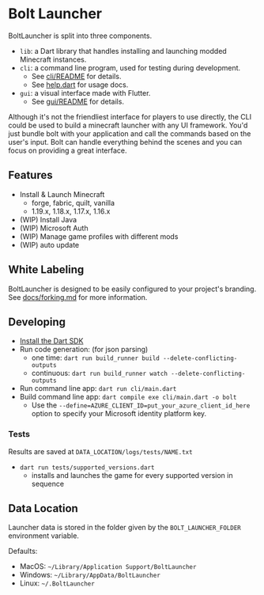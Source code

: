 # Bolt Launcher 

BoltLauncher is split into three components. 

- `lib`: a Dart library that handles installing and launching modded Minecraft instances. 
- `cli`: a command line program, used for testing during development.
    - See [cli/README](cli/README.md) for details.
    - See [help.dart](cli/commands/help.dart) for usage docs.
- `gui`: a visual interface made with Flutter.
    - See [gui/README](gui/README.md) for details.

Although it's not the friendliest interface for players to use directly, the CLI could be used to build a minecraft launcher with any UI framework. You'd just bundle bolt with your application and call the commands based on the user's input. Bolt 
can handle everything behind the scenes and you can focus on providing a great interface. 

## Features

- Install & Launch Minecraft
    - forge, fabric, quilt, vanilla
    - 1.19.x, 1.18.x, 1.17.x, 1.16.x
- (WIP) Install Java 
- (WIP) Microsoft Auth
- (WIP) Manage game profiles with different mods
- (WIP) auto update

## White Labeling

BoltLauncher is designed to be easily configured to your project's branding. See [docs/forking.md](docs/forking.md) for more information. 

## Developing 

- [Install the Dart SDK](https://dart.dev/get-dart)
- Run code generation: (for json parsing)
    - one time: `dart run build_runner build --delete-conflicting-outputs`
    - continuous: `dart run build_runner watch --delete-conflicting-outputs`
- Run command line app: `dart run cli/main.dart`
- Build command line app: `dart compile exe cli/main.dart -o bolt`
    - Use the `--define=AZURE_CLIENT_ID=put_your_azure_client_id_here` option to specify your Microsoft identity platform key. 

### Tests

Results are saved at `DATA_LOCATION/logs/tests/NAME.txt`

- `dart run tests/supported_versions.dart`
    - installs and launches the game for every supported version in sequence

## Data Location

Launcher data is stored in the folder given by the `BOLT_LAUNCHER_FOLDER` environment variable. 

Defaults:

- MacOS: `~/Library/Application Support/BoltLauncher`
- Windows: `~/Library/AppData/BoltLauncher`
- Linux: `~/.BoltLauncher`
